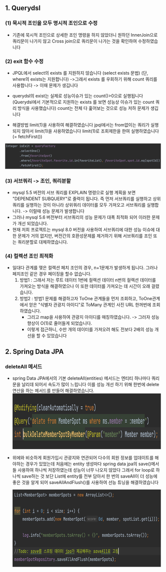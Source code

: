 ## 1. Querydsl

### (1) 묵시적 조인을 모두 명시적 조인으로 수정

- 기존에 묵시적 조인으로 상세한 조인 명령을 하지 않았더니 원하던 InnerJoin으로 쿼리문이 나가지 않고 Cross join으로 쿼리문이 나가는 것을 확인하여 수정하였습니다

### (2) exit 함수 수정

- JPQL에서 select의 exists 를 지원하지 않습니다 (select exists 문법)
  (단, where의 exists는 지원합니다)
  ->그래서 exists 를 우회하기 위해 count 쿼리를 사용합니다 -> 이때 문제가 생깁니다

- querydsl의 exist는 실제로 성능이슈가 있는 count()>0으로 실행됩니다
  (Querydsl에서 기본적으로 지원하는 exists 를 보면 성능상 이슈가 있는 count 쿼리 방식을 사용했습니다)
  count는 전체 다 훑어보는 것으로 성능 저하 문제가 생깁니다

- 해결방법 limit(1)을 사용하여 해결하였습니다 jpql에서는 from없이는 쿼리가 실행되지 않아서 limit(1)을 사용하였습니다 limit(1)로 조회제한을 한여 실행하였습니다 (= fetchFirst())

<img  alt="querydslExitUpgrade" src="./img/querydslExitUpgrade.png?raw=true"  >

### (3) 서브쿼리 -> 조인, 쿼리분할

- mysql 5.5 버전의 서브 쿼리를 EXPLAIN 명령으로 실행 계획을 보면 "DEPENDENT SUBQUERY"로 줄력이 됩니다. 즉 먼저 서브쿼리를 실행하고 상위쿼리를 실행하는 것이 아니라 상위쿼리 데이터를
  모두 가져오고 서브쿼리를 실행합니다. -> 이럴때 성능 문제가 발생합니다
- 그러나 mysql 5.6 버전부터 서브쿼리의 성능 문제가 대폭 최적화 되어 이러한 문제가 개선 되었습니다.
- 현재 저희 프로젝트는 mysql 8.0 버전을 사용하여 서브쿼리에 대한 성능 이슈에 대한 문제가 거의 없지만, 버전간의 호환성문제를 제거하기 위해 서브쿼리를 조인 또는 쿼리분할로 대체하였습니다.

### (4) 컬렉션 조인 최적화

- 일대다 관계를 맺은 컬렉션 페치 조인의 경우, n+1문제가 발생하게 됩니다. 그러나 페치조인 같은 경우 페이징을 할수 없습니다.
    1. 방법1 :  그래서 저는 루트 데이터 1번에 컬렉션 데이터 n번의 컬렉션 데이터를 가져오는 방식을 해결하였으나 이 또한 데이터를 가져오는 데 시간이 오래 걸렸습니다.
    2. 방법2 : 방법1 문제를 해결하고자 ToOne 관계들을 먼저 조회하고, ToOne관계에서 얻은 "식별자 관광지 아이디"로 ToMany 관계인 사진 URL 한꺼번에 조회하였습니다.
        - 그리고 map을 사용하여 관광지 아이디를 매칭하였습니다. -> 그러자 성능 향상이 O(1)로 줄어들게 되었습니다.
        - 이렇게 접근하니, 수만 개의 데이터를 가져오려 해도 전보다 2배의 성능 개선을 할 수 있었습니다


## 2. Spring Data JPA

### deleteAll 메서드

- spring Data JPA에서의 기본 deleteAll(entities) 메서드는 엔티티 하나마다 쿼리문을 날리데 되어서 속도가 많이 느립니다 이를 성능 개선 하기 위해 한번에 delete 연산을 하는 메서드를
  만들어 해결하였습니다.  
  <img alt="bulkDeleteMemberSpotByMember" src="./img/bulkDeleteMemberSpotByMember.png?raw=true"  width="800" height="180"/>

- 위에와 비슷하게 회원가입시 관광지와 연관되어 다수의 회원 정보를 업데이트를 해야하는 경우가 있었는데 처음에는 entity 생성마다 spring data jpa의 save()메서들 사용하여 하나씩 저장하였는데
  성능이 너무 나오지 않았다 그래서 for loop로 하나씩 save하는 것 보단 List에 entity를 전부 담아서 한 번의 saveAll이 더 성능에 좋은 것을 알게 되어 saveAllAndFlush()를
  사용하여 선능 튜닝을 해결하였습니다

  <img  alt="saveAllAndFlush" src="./img/saveAllAndFlush.png?raw=true"  width="1000" height="250"/>







